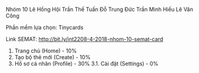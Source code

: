 Nhóm 10
	Lê Hồng Hội
	Trần Thế Tuấn
	Đỗ Trung Đức
	Trần Minh Hiếu
	Lê Văn Công

Phần mềm lựa chọn: Tinycards

Link SEMAT: http://bit.ly/int2208-4-2018-nhom-10-semat-card

1. Trang chủ (Home) - 10%
2. Tạo bộ thẻ mới (Create) - 10%
3. Hồ sơ cá nhân (Profile) - 30%
 3.1. Cài đặt (Settings) - 0%

